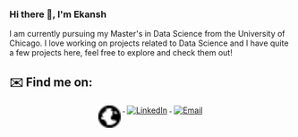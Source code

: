 ### Hi there 👋, I'm Ekansh

I am currently pursuing my Master's in Data Science from the University of Chicago. I love working on projects related to Data Science and I have quite a few projects here, feel free to explore and check them out!

## ✉️ Find me on:


<p align="center">
  <a href="https://github.com/ekanshtrivedi" target="_blank" rel="noopener noreferrer">
    <img src="https://raw.githubusercontent.com/iconic/open-iconic/master/svg/globe.svg" alt="GitHub" height="40" style="vertical-align:top; margin:4px">
  </a>
  <a href="https://www.linkedin.com/in/ekansh-trivedi/" target="_blank" rel="noopener noreferrer">
    <img src="https://simpleicons.org/icons/linkedin.svg" alt="LinkedIn" height="40" style="vertical-align:top; margin:4px">
  </a>
  <a href="mailto:ekanshtrivedi1509@gmail.com">
    <img src="https://simpleicons.org/icons/gmail.svg" alt="Email" height="40" style="vertical-align:top; margin:4px">
  </a>


</p>
<!--
**ekanshtrivedi/ekanshtrivedi** is a ✨ _special_ ✨ repository because its `README.md` (this file) appears on your GitHub profile.

Here are some ideas to get you started:

- 🔭 I’m currently working on ...
- 🌱 I’m currently learning ...
- 👯 I’m looking to collaborate on ...
- 🤔 I’m looking for help with ...
- 💬 Ask me about ...
- 📫 How to reach me: ...
- 😄 Pronouns: ...
- ⚡ Fun fact: ...
-->
